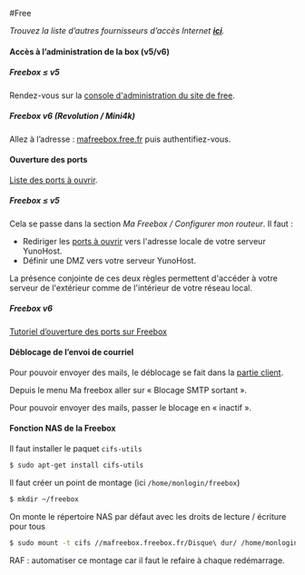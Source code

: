 #Free

*Trouvez la liste d’autres fournisseurs d’accès Internet **[ici](/isp_fr)**.*

#### Accès à l’administration de la box (v5/v6)

##### Freebox ≤ v5 

Rendez-vous sur la [console d'administration du site de free](https://subscribe.free.fr/login/).

##### Freebox v6 (Revolution / Mini4k)

Allez à l’adresse : [mafreebox.free.fr](http://mafreebox.free.fr/) puis authentifiez-vous.

#### Ouverture des ports

[Liste des ports à ouvrir](/isp_box_config_fr).

##### Freebox ≤ v5 

Cela se passe dans la section *Ma Freebox / Configurer mon routeur*. Il faut :

- Rediriger les [ports à ouvrir](/isp_box_config_fr) vers l'adresse locale de votre serveur YunoHost.
- Définir une DMZ vers votre serveur YunoHost.

La présence conjointe de ces deux règles permettent d'accéder à votre serveur de l'extérieur comme de l'intérieur de votre réseau local.

##### Freebox v6
[Tutoriel d’ouverture des ports sur Freebox](http://www.astuces-pratiques.fr/informatique/ouvrir-un-port-sur-la-freebox-revolution)


#### Déblocage de l’envoi de courriel

Pour pouvoir envoyer des mails, le déblocage se fait dans la [partie client](https://subscribe.free.fr/login/).

Depuis le menu Ma freebox aller sur « Blocage SMTP sortant ».

Pour pouvoir envoyer des mails, passer le blocage en « inactif ».

#### Fonction NAS de la Freebox

Il faut installer le paquet `cifs-utils`
```bash
$ sudo apt-get install cifs-utils
```

Il faut créer un point de montage (ici `/home/monlogin/freebox`)
```bash
$ mkdir ~/freebox
```

On monte le répertoire NAS par défaut avec les droits de lecture / écriture pour tous
```bash
$ sudo mount -t cifs //mafreebox.freebox.fr/Disque\ dur/ /home/monlogin/freebox -o guest,iocharset=utf8,file_mode=0777,dir_mode=0777
```

RAF : automatiser ce montage car il faut le refaire à chaque redémarrage.